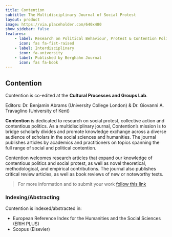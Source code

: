 ```yaml
---
title: Contention
subtitle: The Multidisciplinary Journal of Social Protest
layout: product
image: https://via.placeholder.com/640x480
show_sidebar: false
features:
    - label: Research on Political Behaviour, Protest & Contention Politics
      icon: fas fa-fist-raised
    - label: Interdisciplinary
      icon: fa-university
    - label: Published by Berghahn Journal
      icon: fas fa-book
---
```


## Contention
Contention is co-edited at the **Cultural Processes and Groups Lab**.

Editors: Dr. Benjamin Abrams (University College London) & Dr. Giovanni A. Travaglino (University of Kent)

**Contention** is dedicated to research on social protest, collective action and contentious politics. As a multidisciplinary journal, Contention’s mission is to bridge scholarly divides and promote knowledge exchange across a diverse audience of scholars in the social sciences and humanities. The journal publishes articles by academics and practitioners on topics spanning the full range of social and political contention.

Contention welcomes research articles that expand our knowledge of contentious politics and social protest, as well as novel theoretical, methodological, and empirical contributions. The journal also publishes critical review articles, as well as book reviews of new or noteworthy texts.

> For more information and to submit your work [follow this link](https://www.berghahnjournals.com/view/journals/contention/contention-overview.xml?tab_body=About)

### Indexing/Abstracting

Contention is indexed/abstracted in:

- European Reference Index for the Humanities and the Social Sciences (ERIH PLUS)
- Scopus (Elsevier)
